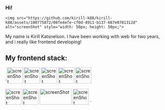 ### Hi!
`<img src="https://github.com/kirill-k88/kirill-k88/assets/100775872/08fe4efe-cf0d-4911-b137-687e0781312d" alt="screenShot" style="width: 50px; height: 50px;">`

My name is Kirill Katsnelson. I have been working with web for two years, and i really like frontend developing!

## My frontend stack:

`<img src="https://github.com/kirill-k88/kirill-k88/assets/100775872/08697c37-5c7c-42c5-85bf-d793a828d258" alt="screenShot" style="width: 50px; height: 50px;">
<img src="https://github.com/kirill-k88/kirill-k88/assets/100775872/f1f344ca-e22b-4428-ba6f-ed0162e40db9" alt="screenShot" style="width: 50px; height: 50px;">
<img src="https://github.com/kirill-k88/kirill-k88/assets/100775872/b3065af2-e52c-474e-94cf-0e6ba05052e2" alt="screenShot" style="width: 50px; height: 50px;">
<img src="https://github.com/kirill-k88/kirill-k88/assets/100775872/eda14a97-801e-4a1e-be44-8ac546ac9d36" alt="screenShot" style="width: 50px; height: 50px;">
<img src="https://github.com/kirill-k88/kirill-k88/assets/100775872/48ef0805-e035-4e62-90c2-a538ef47686d" alt="screenShot" style="width: 50px; height: 50px;">

<img src="https://github.com/kirill-k88/kirill-k88/assets/100775872/4ff4226a-f4e3-41ad-82ba-93c2b1b42362" alt="screenShot" style="width: 50px; height: 50px;">
<img src="https://github.com/kirill-k88/kirill-k88/assets/100775872/cce83a15-f35b-448e-906f-55854c75fd88" alt="screenShot" style="width: 50px; height: 50px;">
<img src="https://github.com/kirill-k88/kirill-k88/assets/100775872/95bec68b-d857-4190-a1fc-67ecdee7c44f" alt="screenShot" style="width: 100px; height: 50px;">
<img src="https://github.com/kirill-k88/kirill-k88/assets/100775872/04dbde94-c76d-4875-85b2-6ed1540c64e6" alt="screenShot" style="width: 50px; height: 50px;">
`
<!--
**kirill-k88/kirill-k88** is a ✨ _special_ ✨ repository because its `README.md` (this file) appears on your GitHub profile.

Here are some ideas to get you started:

- 🔭 I’m currently working on ...
- 🌱 I’m currently learning ...
- 👯 I’m looking to collaborate on ...
- 🤔 I’m looking for help with ...
- 💬 Ask me about ...
- 📫 How to reach me: ...
- 😄 Pronouns: ...
- ⚡ Fun fact: ...
-->
